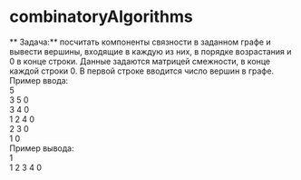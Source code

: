 # combinatoryAlgorithms
** Задача:** посчитать компоненты связности в заданном графе и вывести вершины, входящие в каждую из них, в порядке возрастания и 0 в конце строки.
Данные задаются матрицей смежности, в конце каждой строки 0. В первой строке вводится число вершин в графе.
Пример ввода: <br /> 
5 <br />
3 5 0 <br />
3 4 0 <br />
1 2 4 0 <br />
2 3 0 <br />
1 0 <br />
Пример вывода: <br />
1 <br />
1 2 3 4 0 
